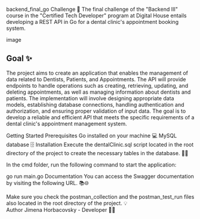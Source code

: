 backend_final_go
Challenge 📝
The final challenge of the "Backend III" course in the "Certified Tech Developer" program at Digital House entails developing a REST API in Go for a dental clinic's appointment booking system.

image


## Goal ✨
The project aims to create an application that enables the management of data related to Dentists, Patients, and Appointments. The API will provide endpoints to handle operations such as creating, retrieving, updating, and deleting appointments, as well as managing information about dentists and patients. The implementation will involve designing appropriate data models, establishing database connections, handling authentication and authorization, and ensuring proper validation of input data. The goal is to develop a reliable and efficient API that meets the specific requirements of a dental clinic's appointment management system.

Getting Started
Prerequisites
Go installed on your machine 💻
MySQL database 🗄️
Installation
Execute the dentalClinic.sql script located in the root directory of the project to create the necessary tables in the database. 📁🔧

In the cmd folder, run the following command to start the application:

go run main.go
Documentation
You can access the Swagger documentation by visiting the following URL. 📚🌐

Make sure you check the postman_collection and the postman_test_run files also located in the root directory of the project. 💡  
Author
Jimena Horbacovsky - Developer 👩‍💻